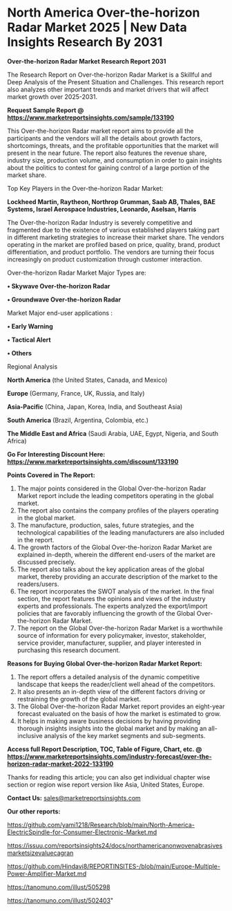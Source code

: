 # North America Over-the-horizon Radar Market 2025 | New Data Insights Research By 2031

<strong>Over-the-horizon Radar Market Research Report 2031</strong>

The Research Report on Over-the-horizon Radar Market is a Skillful and Deep Analysis of the Present Situation and Challenges. This research report also analyzes other important trends and market drivers that will affect market growth over 2025-2031.

<strong>Request Sample Report @ <a href=https://www.marketreportsinsights.com/sample/133190>https://www.marketreportsinsights.com/sample/133190</a></strong>

This Over-the-horizon Radar market report aims to provide all the participants and the vendors will all the details about growth factors, shortcomings, threats, and the profitable opportunities that the market will present in the near future. The report also features the revenue share, industry size, production volume, and consumption in order to gain insights about the politics to contest for gaining control of a large portion of the market share.

Top Key Players in the Over-the-horizon Radar Market:

<strong>Lockheed Martin, Raytheon, Northrop Grumman, Saab AB, Thales, BAE Systems, Israel Aerospace Industries, Leonardo, Aselsan, Harris</strong>

The Over-the-horizon Radar Industry is severely competitive and fragmented due to the existence of various established players taking part in different marketing strategies to increase their market share. The vendors operating in the market are profiled based on price, quality, brand, product differentiation, and product portfolio. The vendors are turning their focus increasingly on product customization through customer interaction.

Over-the-horizon Radar Market Major Types are:

<strong>• Skywave Over-the-horizon Radar

• Groundwave Over-the-horizon Radar</strong>

Market Major end-user applications :

<strong>• Early Warning

• Tactical Alert

• Others</strong>

Regional Analysis

</u><strong><b>North America</b></strong> (the United States, Canada, and Mexico)

<strong><b>Europe </b></strong>(Germany, France, UK, Russia, and Italy)

<strong><b>Asia-Pacific</b></strong> (China, Japan, Korea, India, and Southeast Asia)

<strong><b>South America</b></strong> (Brazil, Argentina, Colombia, etc.)

<strong><b>The Middle East and Africa</b></strong> (Saudi Arabia, UAE, Egypt, Nigeria, and South Africa)

<strong>Go For Interesting Discount Here: <a href=https://www.marketreportsinsights.com/discount/133190>https://www.marketreportsinsights.com/discount/133190</a></strong>

<strong>Points Covered in The Report:</strong>
<ol>
  <li>The major points considered in the Global Over-the-horizon Radar Market report include the leading competitors operating in the global market.</li>
  <li>The report also contains the company profiles of the players operating in the global market.</li>
  <li>The manufacture, production, sales, future strategies, and the technological capabilities of the leading manufacturers are also included in the report.</li>
  <li>The growth factors of the Global Over-the-horizon Radar Market are explained in-depth, wherein the different end-users of the market are discussed precisely.</li>
  <li>The report also talks about the key application areas of the global market, thereby providing an accurate description of the market to the readers/users.</li>
  <li>The report incorporates the SWOT analysis of the market. In the final section, the report features the opinions and views of the industry experts and professionals. The experts analyzed the export/import policies that are favorably influencing the growth of the Global Over-the-horizon Radar Market.</li>
  <li>The report on the Global Over-the-horizon Radar Market is a worthwhile source of information for every policymaker, investor, stakeholder, service provider, manufacturer, supplier, and player interested in purchasing this research document.</li>
</ol>
<strong>Reasons for Buying Global Over-the-horizon Radar Market Report:</strong>

<ol>
  <li>The report offers a detailed analysis of the dynamic competitive landscape that keeps the reader/client well ahead of the competitors.</li>
  <li>It also presents an in-depth view of the different factors driving or restraining the growth of the global market.</li>
  <li>The Global Over-the-horizon Radar Market report provides an eight-year forecast evaluated on the basis of how the market is estimated to grow.</li>
  <li>It helps in making aware business decisions by having providing thorough insights insights into the global market and by making an all-inclusive analysis of the key market segments and sub-segments.</li>
</ol>
<strong>Access full Report Description, TOC, Table of Figure, Chart, etc. @ <a href=https://www.marketreportsinsights.com/industry-forecast/over-the-horizon-radar-market-2022-133190>https://www.marketreportsinsights.com/industry-forecast/over-the-horizon-radar-market-2022-133190</a></strong>


Thanks for reading this article; you can also get individual chapter wise section or region wise report version like Asia, United States, Europe.

<strong>Contact Us:</strong>
sales@marketreportsinsights.com

<strong>Our other reports:</strong>

<a href=https://github.com/yami1218/Research/blob/main/North-America-ElectricSpindle-for-Consumer-Electronic-Market.md>https://github.com/yami1218/Research/blob/main/North-America-ElectricSpindle-for-Consumer-Electronic-Market.md</a>

<a href=https://issuu.com/reportsinsights24/docs/northamericanonwovenabrasivesmarketsizevaluecagran>https://issuu.com/reportsinsights24/docs/northamericanonwovenabrasivesmarketsizevaluecagran</a>

<a href=https://github.com/Hindavi8/REPORTINSITES-/blob/main/Europe-Multiple-Power-Amplifier-Market.md>https://github.com/Hindavi8/REPORTINSITES-/blob/main/Europe-Multiple-Power-Amplifier-Market.md</a>

<a href=https://tanomuno.com/illust/505298>https://tanomuno.com/illust/505298</a>

<a href=https://tanomuno.com/illust/502403>https://tanomuno.com/illust/502403</a>"
